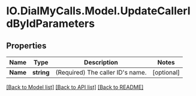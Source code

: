 # IO.DialMyCalls.Model.UpdateCallerIdByIdParameters
## Properties

Name | Type | Description | Notes
------------ | ------------- | ------------- | -------------
**Name** | **string** | (Required)  The caller ID&#39;s name. | [optional] 

[[Back to Model list]](../README.md#documentation-for-models) [[Back to API list]](../README.md#documentation-for-api-endpoints) [[Back to README]](../README.md)

